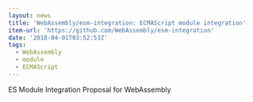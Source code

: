 ```yaml
---
layout: news
title: 'WebAssembly/esm-integration: ECMAScript module integration'
item-url: 'https://github.com/WebAssembly/esm-integration'
date: '2018-04-01T03:52:53Z'
tags:
  - WebAssembly
  - module
  - ECMAScript
---
```

ES Module Integration Proposal for WebAssembly

